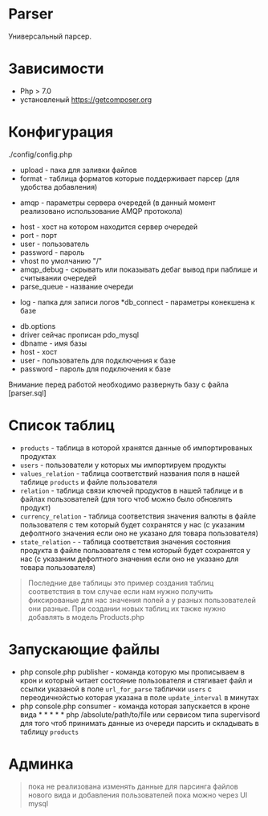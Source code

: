 # Parser

Универсальный парсер.

# Зависимости
+ Php > 7.0
+ установленый <https://getcomposer.org>

# Конфигурация
./config/config.php
+ upload - пака для заливки файлов
+ format - таблица форматов которые поддерживает парсер (для удобства добавления)
* amqp - параметры сервера очередей (в данный момент реализовано использование AMQP протокола)
+ host - хост на котором находится сервер очередей
+ port - порт
+ user - пользователь
+ password - пароль
+ vhost по умолчанию "/"
+ amqp_debug - скрывать или показывать дебаг вывод при паблише и считывании очередей
+ parse_queue - название очереди
* log - папка для записи логов
*db_connect - параметры конекшена к базе
+ db.options
+ driver сейчас прописан pdo_mysql
+ dbname - имя базы
+ host - хост
+ user - пользователь для подключения к базе
+ password - пароль для подключения к базе

Внимание перед работой необходимо развернуть базу с файла  [parser.sql]
# Список таблиц
+ `products` - таблица в которой хранятся данные об импортированых продуктах
+ `users` - пользователи у которых мы импортируем продукты
+ `values_relation` - таблица соответствий названия поля в нашей таблице `products` и файле пользователя
+ `relation` - таблица связи ключей продуктов в нашей таблице и в файлах пользователей (для того чтоб можно было обновлять продукт)
+ `currency_relation` - таблица соответствия значения валюты в файле пользователя с тем который будет сохранятся у нас (с указаним дефолтного значения если оно не указано для товара пользователя)
+ `state_relation` - - таблица соответствия значения состояния продукта в файле пользователя с тем который будет сохранятся у нас (с указаним дефолтного значения если оно не указано для товара пользователя)
> Последние две таблицы это пример создания таблиц соответствия в том случае если нам нужно получить фиксированые для нас значения полей а у разных пользователей они разные. При создании новых таблиц их также нужно добавлять в модель Products.php
# Запускающие файлы
+ php console.php publisher - команда которую мы прописываем в крон и который читает состояние пользователя и стягивает файл и ссылки указаной в поле `url_for_parse`  таблички `users` с переодичнойстью которая указана в поле `update_interval` в минутах
+ php console.php consumer  - команда которая запускается в кроне вида * * * * * php /absolute/path/to/file или сервисом типа supervisord для того чтоб принимать данные из очереди парсить и складывать в таблицу `products`
# Aдминка
>пока не реализована изменять данные для парсинга файлов нового вида и добавления пользователей пока можно через UI mysql

